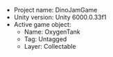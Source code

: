 <!-- UNITY CODE ASSIST INSTRUCTIONS START -->
- Project name: DinoJamGame
- Unity version: Unity 6000.0.33f1
- Active game object:
  - Name: OxygenTank
  - Tag: Untagged
  - Layer: Collectable
<!-- UNITY CODE ASSIST INSTRUCTIONS END -->